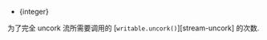 <!-- YAML
added:
 - v13.2.0
 - v12.16.0
-->

* {integer}

为了完全 uncork 流所需要调用的 [`writable.uncork()`][stream-uncork] 的次数.

